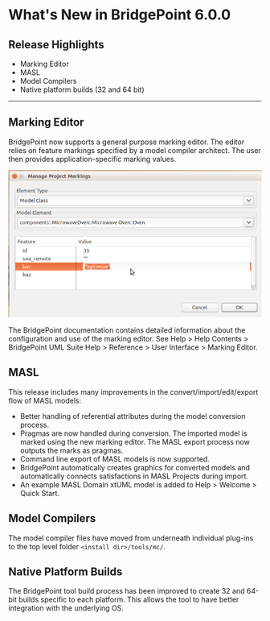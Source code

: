 What's New in BridgePoint 6.0.0
========================

Release Highlights
-------
* Marking Editor
* MASL
* Model Compilers
* Native platform builds (32 and 64 bit)

-------------------------------------------------------------------------------

Marking Editor
------
BridgePoint now supports a general purpose marking editor.  The editor relies on
feature markings specified by a model compiler architect.  The user then provides
application-specific marking values.      

![Marking Editor](marking_editor.png)
  
The BridgePoint documentation contains detailed information about the configuration
and use of the marking editor.  See Help > Help Contents > BridgePoint UML Suite Help > Reference > User Interface > Marking Editor.    


MASL
------
This release includes many improvements in the convert/import/edit/export flow of MASL 
models:    

  * Better handling of referential attributes during the model conversion process.   
  * Pragmas are now handled during conversion.  The imported model is marked using the new marking editor. The
  MASL export process now outputs the marks as pragmas.  
  * Command line export of MASL models is now supported.  
  * BridgePoint automatically creates graphics for converted models and automatically connects
  satisfactions in MASL Projects during import.
  * An example MASL Domain xtUML model is added to Help > Welcome > Quick Start.


Model Compilers
------
The model compiler files have moved from underneath individual plug-ins to the
top level folder ```<install dir>/tools/mc/```.   


Native Platform Builds
------
The BridgePoint tool build process has been improved to create 32 and 64-bit builds
specific to each platform.  This allows the tool to have better integration with 
the underlying OS.   